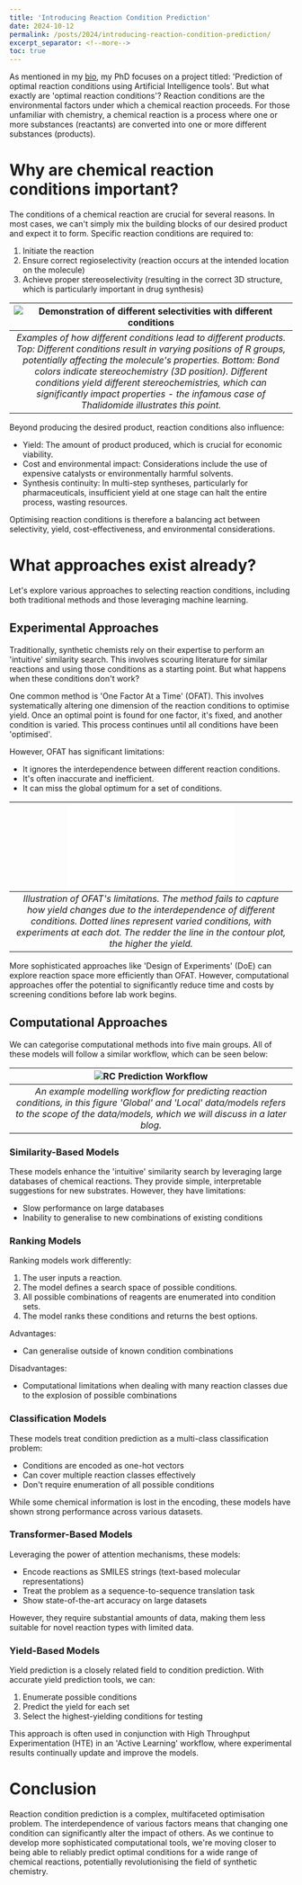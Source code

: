```yaml
---
title: 'Introducing Reaction Condition Prediction'
date: 2024-10-12
permalink: /posts/2024/introducing-reaction-condition-prediction/
excerpt_separator: <!--more-->
toc: true
---
```

As mentioned in my [bio](/_pages/about.md), my PhD focuses on a project titled: 'Prediction of optimal reaction conditions using Artificial Intelligence tools'. But what exactly are 'optimal reaction conditions'? Reaction conditions are the environmental factors under which a chemical reaction proceeds. For those unfamiliar with chemistry, a chemical reaction is a process where one or more substances (reactants) are converted into one or more different substances (products).

# Why are chemical reaction conditions important? 
The conditions of a chemical reaction are crucial for several reasons. In most cases, we can't simply mix the building blocks of our desired product and expect it to form. Specific reaction conditions are required to:

1. Initiate the reaction
2. Ensure correct regioselectivity (reaction occurs at the intended location on the molecule)
3. Achieve proper stereoselectivity (resulting in the correct 3D structure, which is particularly important in drug synthesis)

|![Demonstration of different selectivities with different conditions](/images/blog/condition-based-selectivity.png)|
|:--:| 
| *Examples of how different conditions lead to different products. Top: Different conditions result in varying positions of R groups, potentially affecting the molecule's properties. Bottom: Bond colors indicate stereochemistry (3D position). Different conditions yield different stereochemistries, which can significantly impact properties - the infamous case of Thalidomide illustrates this point.* |

Beyond producing the desired product, reaction conditions also influence:

- Yield: The amount of product produced, which is crucial for economic viability.
- Cost and environmental impact: Considerations include the use of expensive catalysts or environmentally harmful solvents.
- Synthesis continuity: In multi-step syntheses, particularly for pharmaceuticals, insufficient yield at one stage can halt the entire process, wasting resources.

Optimising reaction conditions is therefore a balancing act between selectivity, yield, cost-effectiveness, and environmental considerations.

# What approaches exist already?
Let's explore various approaches to selecting reaction conditions, including both traditional methods and those leveraging machine learning.

## Experimental Approaches 
Traditionally, synthetic chemists rely on their expertise to perform an 'intuitive' similarity search. This involves scouring literature for similar reactions and using those conditions as a starting point. But what happens when these conditions don't work?

One common method is 'One Factor At a Time' (OFAT). This involves systematically altering one dimension of the reaction conditions to optimise yield. Once an optimal point is found for one factor, it's fixed, and another condition is varied. This process continues until all conditions have been 'optimised'.

However, OFAT has significant limitations:
- It ignores the interdependence between different reaction conditions.
- It's often inaccurate and inefficient.
- It can miss the global optimum for a set of conditions.

|![Downsides of OFAT](/images/blog/Intro-to-optimisation-OFAT.pdf)|
|:--:| 
| *Illustration of OFAT's limitations. The method fails to capture how yield changes due to the interdependence of different conditions. Dotted lines represent varied conditions, with experiments at each dot. The redder the line in the contour plot, the higher the yield.* |

More sophisticated approaches like 'Design of Experiments' (DoE) can explore reaction space more efficiently than OFAT. However, computational approaches offer the potential to significantly reduce time and costs by screening conditions before lab work begins.

## Computational Approaches
We can categorise computational methods into five main groups. All of these models will follow a similar workflow, which can be seen below:

|![RC Prediction Workflow](/images/blog/modelling-workflow.png)|
|:--:| 
| *An example modelling workflow for predicting reaction conditions, in this figure 'Global' and 'Local' data/models refers to the scope of the data/models, which we will discuss in a later blog.* |

### Similarity-Based Models
These models enhance the 'intuitive' similarity search by leveraging large databases of chemical reactions. They provide simple, interpretable suggestions for new substrates. However, they have limitations:
- Slow performance on large databases
- Inability to generalise to new combinations of existing conditions

### Ranking Models
Ranking models work differently:
1. The user inputs a reaction.
2. The model defines a search space of possible conditions.
3. All possible combinations of reagents are enumerated into condition sets.
4. The model ranks these conditions and returns the best options.

Advantages:
- Can generalise outside of known condition combinations

Disadvantages:
- Computational limitations when dealing with many reaction classes due to the explosion of possible combinations

### Classification Models
These models treat condition prediction as a multi-class classification problem:
- Conditions are encoded as one-hot vectors
- Can cover multiple reaction classes effectively
- Don't require enumeration of all possible conditions

While some chemical information is lost in the encoding, these models have shown strong performance across various datasets.

### Transformer-Based Models
Leveraging the power of attention mechanisms, these models:
- Encode reactions as SMILES strings (text-based molecular representations)
- Treat the problem as a sequence-to-sequence translation task
- Show state-of-the-art accuracy on large datasets

However, they require substantial amounts of data, making them less suitable for novel reaction types with limited data.

### Yield-Based Models
Yield prediction is a closely related field to condition prediction. With accurate yield prediction tools, we can:
1. Enumerate possible conditions
2. Predict the yield for each set
3. Select the highest-yielding conditions for testing

This approach is often used in conjunction with High Throughput Experimentation (HTE) in an 'Active Learning' workflow, where experimental results continually update and improve the models.

# Conclusion

Reaction condition prediction is a complex, multifaceted optimisation problem. The interdependence of various factors means that changing one condition can significantly alter the impact of others. As we continue to develop more sophisticated computational tools, we're moving closer to being able to reliably predict optimal conditions for a wide range of chemical reactions, potentially revolutionising the field of synthetic chemistry.